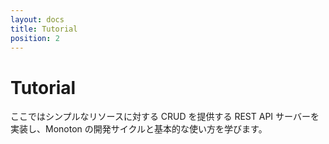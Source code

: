 ```yaml
---
layout: docs
title: Tutorial
position: 2
---
```


# Tutorial

ここではシンプルなリソースに対する CRUD を提供する REST API サーバーを実装し、Monoton の開発サイクルと基本的な使い方を学びます。
